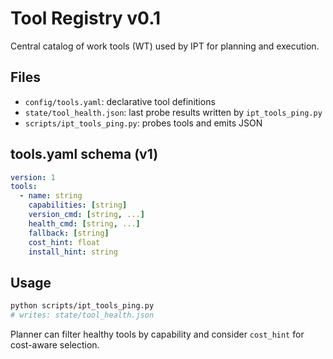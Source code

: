 # Tool Registry v0.1

Central catalog of work tools (WT) used by IPT for planning and execution.

## Files

- `config/tools.yaml`: declarative tool definitions
- `state/tool_health.json`: last probe results written by `ipt_tools_ping.py`
- `scripts/ipt_tools_ping.py`: probes tools and emits JSON

## tools.yaml schema (v1)

```yaml
version: 1
tools:
  - name: string
    capabilities: [string]
    version_cmd: [string, ...]
    health_cmd: [string, ...]
    fallback: [string]
    cost_hint: float
    install_hint: string
```

## Usage

```bash
python scripts/ipt_tools_ping.py
# writes: state/tool_health.json
```

Planner can filter healthy tools by capability and consider `cost_hint` for cost-aware selection.
